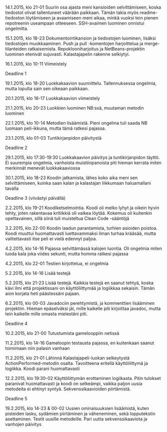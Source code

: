 
14.1.2015, klo 21-01
Suurin osa ajasta meni kansioiden selvittämiseen, koska tiedostot olivat tallentuneet väärään paikkaan. Tämän takia myös readme-tiedoston löytämiseen ja avaamiseen meni aikaa, minkä vuoksi tein pienen repotreenin useampaan otteeseen. SSH-avaimen luominen onnistui ongelmitta.

15.1.2015, klo 18-23
Dokumentointikansion ja tiedostojen luominen, lisäksi tiedostojen muokkaaminen. Push ja pull -komentojen harjoittelua ja merge-tilanteiden ratkaisemista. Repoklooniharjoitus ja NetBeans-projektin luominen etenivät sujuvasti. Kalastajapelin rakenne selkiytyi.

16.1.2015, klo 10-11
Viimeistely

Deadline 1

19.1.2015, klo 18-20
Luokkakaavion suunnittelu. Tallennuksessa ongelmia, mutta lopulta sain sen oikeaan paikkaan.

20.1.2015, klo 16-17
Luokkakaavion viimeistely

21.1.2015, klo 20-23
Luokkien luominen NB:ssä, muutaman metodin luominen

22.1.2015, klo 10-14
Metodien lisäämistä. Pieni ongelma tuli saada NB luomaan peli-ikkuna, mutta tämä ratkesi pajassa.

23.1.2015, klo 01-03
Tuntikirjanpidon päivitystä

Deadline 2

29.1.2015, klo 17:30-19:30
Luokkakaavion päivitys ja tuntikirjanpidon täyttö. Ei suurempia ongelmia, vanhoista muistiinpanoista piti hieman kerrata miten merkinnät menevät luokkakaaviossa

30.1.2015, klo 18-23
Koodin jatkamista, lähes koko aika meni sen selvittämiseen, kuinka saan kalan ja kalastajan liikkumaan haluamallani tavalla

Deadline 3 (viivästyi päivällä)

2.2.2015, klo 19-21
Koodiketselmointia. Koodi oli melko lyhyt ja oikein hyvin tehty, joten rakentavaa kritiikkiä oli vaikea löytää. Kokemus oli kuitenkin opettavainen, sillä siinä tuli muisteltua Clean Code -sääntöjä

3.2.2015, klo 22-00
Koodin laadun parantamista, turhien asioiden poistoa. Koodi muuttui huomattavasti luettavammaksi ilman turhaa krääsää, mutta valitettavasti itse peli ei vielä edennyt paljoa.

4.2.2015, klo 14-16
Pajassa selvittämässä kalojen luontia. Oli ongelmia miten luoda kala joka viides sekunti, mutta homma ratkesi pajassa

4.2.2015, klo 22-01
Testien kirjottelua, ei ongelmia

5.2.2015, klo 14-16
Lisää testejä

5.2.2015, klo 21-23
Lisää testejä. Kaikkia testejä en saanut tehtyä, koska kävi ilmi että projektissani on käyttöliittymää ja logiikkaa sekaisin. Tämän aion korjata heti päästessäni pajaan.

6.2.2015, klo 00-03
Javadociin perehtymistä, ja kommenttien lisääminen projektiin. Hieman epäselväksi jäi, mille kaikelle piti kirjoittaa javadoc, mutta tein kaikelle mille omasta mielestäni piti.

Deadline 4

10.2.2015, klo 21-00
Tutustumista gamelooppiin netissä

11.2.2015, klo 14-16
Gameloopin testausta pajassa, en kuitenkaan saanut toimimaan niin palasin vanhaan

11.2.2015, klo 21-01
Lähinnä Kalastajapeli-luokan selkeytystä ActionPerformed-metodin osalta. Tavoitteena eritellä käyttöliittymä ja logiikka. Koodi parani huomattavasti

12.2.2015, klo 19:30-02
Käyttöliittymän erottaminen logiikasta. Pitin tulokset paranivat huomattavasti ja koodi on selkeämpi, vaikka paljon uusia metodeita ei ehtinyt syntyä. Sekvenssikaavioiden piirtämistä.

Deadline 5

19.2.2015, klo 14-23 & 00-02
Uusien ominaisuuksien lisäämistä, kuten pisteiden lasku, sydämien piirtäminen ja väheneminen, sekä lopputekstin asettaminen. Testit uusille metodeille. Pari uutta sekvenssikaaviota ja vanhojen päivitys
